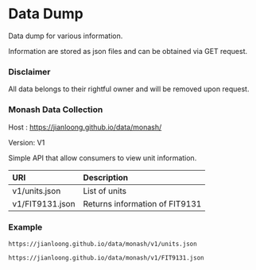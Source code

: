 # Data Dump

Data dump for various information.

Information are stored as json files and can be obtained via GET request.

### Disclaimer

All data belongs to their rightful owner and will be removed upon request.

### Monash Data Collection

Host : https://jianloong.github.io/data/monash/

Version: V1

Simple API that allow consumers to view unit information.

| URI             | Description                    |
|:----------------|:-------------------------------|
| v1/units.json   | List of units                  |
| v1/FIT9131.json | Returns information of FIT9131 |

### Example

````code
https://jianloong.github.io/data/monash/v1/units.json
````
````code
https://jianloong.github.io/data/monash/v1/FIT9131.json
````